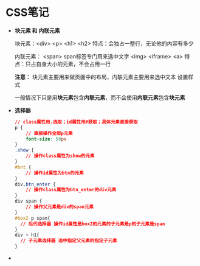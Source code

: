 # CSS笔记

- **块元素 和 内联元素**

  块元素：\<div> \<p> \<h1> \<h2>
  特点：会独占一整行，无论他的内容有多少

  内联元素：
  \<span> span标签专门用来选中文字
  \<img> \<iframe> \<a>
  特点：只占自身大小的元素，不会占用一行

  **注意：** 块元素主要用来做页面中的布局，内联元素主要用来选中文本 设置样式

  一般情况下只是用**块元素**包含**内联元素**，而不会使用**内联元素**包含**块元素**



- **选择器**

  ```css
  // class属性用.选取；id属性用#获取；具体元素直接获取
  p {			
      // 直接操作全部p元素
      font-size: 50px
  }
  .show {
      // 操作class属性为show的元素
  }
  #bnt {
      // 操作id属性为btn的元素
  }
  div.btn_enter {
      // 操作class属性为btn_enter的div元素
  }
  div span {
      // 操作父元素是div的span元素
  }
  #box2 p span{
  	// 后代选择器 操作id属性是box2的元素的子元素是p的子元素是span
  }
  div > h1{
  	// 子元素选择器 选中指定父元素的指定子元素
  }
  ```

  

- 
